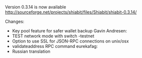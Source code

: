 Version 0.3.14 is now available
http://sourceforge.net/projects/shiabit/files/Shiabit/shiabit-0.3.14/

Changes:
* Key pool feature for safer wallet backup
Gavin Andresen:
* TEST network mode with switch -testnet
* Option to use SSL for JSON-RPC connections on unix/osx
* validateaddress RPC command
eurekafag:
* Russian translation
